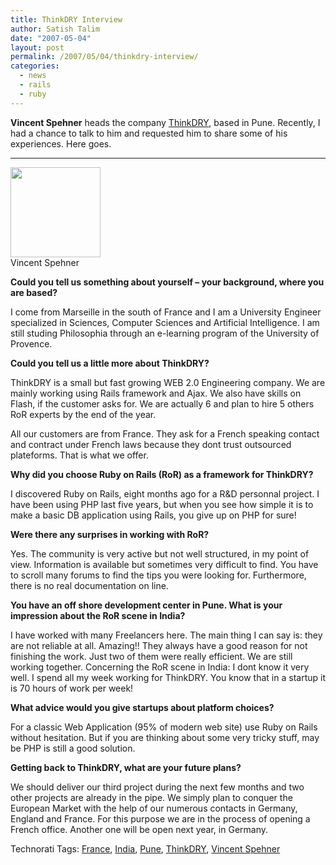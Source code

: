```yaml
---
title: ThinkDRY Interview
author: Satish Talim
date: "2007-05-04"
layout: post
permalink: /2007/05/04/thinkdry-interview/
categories:
  - news
  - rails
  - ruby
---
```

**Vincent Spehner** heads the company
[ThinkDRY](http://www.thinkdry.com/), based in Pune. Recently, I had a
chance to talk to him and requested him to share some of his
experiences. Here goes.    <!--more-->
* * * * *

<img src="http://rubylearning.com/images/vincent_spehner.jpg" height=144>
<br/>Vincent Spehner</img> 

**Could you tell us something about yourself – your background, where
you are based?**

I come from Marseille in the south of France and I am a University
Engineer specialized in Sciences, Computer Sciences and Artificial
Intelligence. I am still studing Philosophia through an e-learning
program of the University of Provence.

**Could you tell us a little more about ThinkDRY?**

ThinkDRY is a small but fast growing WEB 2.0 Engineering company. We are
mainly working using Rails framework and Ajax. We also have skills on
Flash, if the customer asks for. We are actually 6 and plan to hire 5
others RoR experts by the end of the year.

All our customers are from France. They ask for a French speaking
contact and contract under French laws because they dont trust
outsourced plateforms. That is what we offer.

**Why did you choose Ruby on Rails (RoR) as a framework for ThinkDRY?**

I discovered Ruby on Rails, eight months ago for a R&D personnal
project. I have been using PHP last five years, but when you see how
simple it is to make a basic DB application using Rails, you give up on
PHP for sure!

**Were there any surprises in working with RoR?**

Yes. The community is very active but not well structured, in my point
of view. Information is available but sometimes very difficult to find.
You have to scroll many forums to find the tips you were looking for.
Furthermore, there is no real documentation on line.

**You have an off shore development center in Pune. What is your
impression about the RoR scene in India?**

I have worked with many Freelancers here. The main thing I can say is:
they are not reliable at all. Amazing!! They always have a good reason
for not finishing the work. Just two of them were really efficient. We
are still working together. Concerning the RoR scene in India: I dont
know it very well. I spend all my week working for ThinkDRY. You know
that in a startup it is 70 hours of work per week!

**What advice would you give startups about platform choices?**

For a classic Web Application (95% of modern web site) use Ruby on Rails
without hesitation. But if you are thinking about some very tricky
stuff, may be PHP is still a good solution.

**Getting back to ThinkDRY, what are your future plans?**

We should deliver our third project during the next few months and two
other projects are already in the pipe. We simply plan to conquer the
European Market with the help of our numerous contacts in Germany,
England and France. For this purpose we are in the process of opening a
French office. Another one will be open next year, in Germany.

Technorati Tags: [France](http://technorati.com/tag/France),
[India](http://technorati.com/tag/India),
[Pune](http://technorati.com/tag/Pune),
[ThinkDRY](http://technorati.com/tag/ThinkDRY), [Vincent
Spehner](http://technorati.com/tag/Vincent+Spehner)
